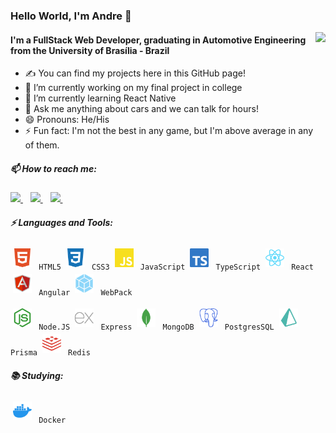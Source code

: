 ### Hello World, I'm Andre 👋

<img align= "right" style="height: 150px;" src="https://github-readme-stats.vercel.app/api?username=drebraga&show_icons=true&count_private=true&theme=dark" />

#### I'm a FullStack Web Developer, graduating in Automotive Engineering from the University of Brasília - Brazil
- ✍  You can find my projects here in this GitHub page!
- 🔭 I’m currently working on my final project in college
- 🌱 I’m currently learning React Native
- 💬 Ask me anything about cars and we can talk for hours!
- 😄 Pronouns: He/His
- ⚡ Fun fact: I'm not the best in any game, but I'm above average in any of them.

##### 📫 How to reach me:
<p align= "left">
    <a href="mailto:dre.braga@gmail.com">
        <img style="height: 20px" src="https://img.shields.io/badge/Gmail-D14836?style=for-the-badge&logo=gmail&logoColor=white" />
    </a>&nbsp;&nbsp;
    <a href= "https://www.instagram.com/drebraga/" >
        <img style="height: 20px" src="https://img.shields.io/badge/Instagram-E4405F?style=for-the-badge&logo=instagram&logoColor=white" />
    </a>&nbsp;&nbsp;
    <a href= "https://www.linkedin.com/in/andr%C3%A9-braga-80a07a18b/">
        <img style="height: 20px" src="https://img.shields.io/badge/LinkedIn-0077B5?style=for-the-badge&logo=linkedin&logoColor=white" />
    </a>&nbsp;&nbsp;
</p>


##### :zap: Languages and Tools:

<p>
    <code><img src="./imgs/html5.svg" height="30" style="vertical-align:down; margin:4px" alt="HTML5"> HTML5</code>
    <code><img src="./imgs/css3.svg" height="30" style="vertical-align:down; margin:4px" alt="CSS3"> CSS3</code>
    <code><img src="./imgs/javascrypt.svg" height="30" style="vertical-align:down; margin:4px" alt="javascrypt"> JavaScript</code>
    <code><img src="./imgs/typescrypt.svg" height="30" style="vertical-align:down; margin:4px" alt="typescrypt"> TypeScript</code>
    <code><img src="./imgs/react.svg" height="30" style="vertical-align:down; margin:4px" alt="react"> React</code>
    <code><img src="./imgs/angular.svg" height="30" style="vertical-align:down; margin:4px" alt="angular"> Angular</code>
    <code><img src="./imgs/webpack.svg" height="30" style="vertical-align:down; margin:4px" alt="webpack"> WebPack</code>
</p>
<p>
    <code><img src="./imgs/nodejs.svg" height="30" style="vertical-align:down; margin:4px" alt="nodejs"> Node.JS</code>
    <code><img src="./imgs/express.svg" height="30" style="vertical-align:down; margin:4px" alt="express"> Express</code>
    <code><img src="./imgs/mongodb.svg" height="30" style="vertical-align:down; margin:4px" alt="mongodb"> MongoDB</code>
    <code><img src="./imgs/postgresql.svg" height="30" style="vertical-align:down; margin:4px" alt="postgresql"> PostgresSQL</code>
    <code><img src="./imgs/prisma.svg" height="30" style="vertical-align:down; margin:4px" alt="prisma"> Prisma</code>
    <code><img src="./imgs/redis.svg" height="30" style="vertical-align:down; margin:4px" alt="redis"> Redis</code>
</p>

##### :books: Studying:

<p>
    <code><img src="./imgs/docker.svg" height="30" style="vertical-align:down; margin:4px" alt="docker"> Docker</code>
</p>
<!--
**drebraga/drebraga** is a ✨ _special_ ✨ repository because its `README.md` (this file) appears on your GitHub profile.
/<img src="" />
Here are some ideas to get you started:

- 🔭 I’m currently working on ...
- 🌱 I’m currently learning ...
- 👯 I’m looking to collaborate on ...
- 🤔 I’m looking for help with ...
- 💬 Ask me about ...
- 📫 How to reach me: ...
- 😄 Pronouns: ...
- ⚡ Fun fact: ...


    <code><img src="./imgs/linux.svg" height="30" style="vertical-align:down; margin:4px" alt="linux"></code>
    <code><img src="./imgs/gnubash.svg" height="30" style="vertical-align:down; margin:4px" alt="BASH"></code>
    <code><img src="./imgs/git.svg" height="30" style="vertical-align:down; margin:4px" alt="git"></code>
    <code><img src="./imgs/github.svg" height="30" style="vertical-align:down; margin:4px" alt="github"></code>
-->
